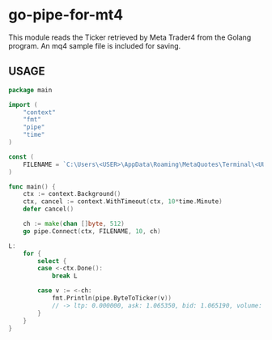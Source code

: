 # go-pipe-for-mt4

This module reads the Ticker retrieved by Meta Trader4 from the Golang program. An mq4 sample file is included for saving.

## USAGE
```go 
package main

import (
	"context"
	"fmt"
	"pipe"
	"time"
)

const (
	FILENAME = `C:\Users\<USER>\AppData\Roaming\MetaQuotes\Terminal\<UUID>\MQL4\Files\pipe\EURUSD.csv`
)

func main() {
	ctx := context.Background()
	ctx, cancel := context.WithTimeout(ctx, 10*time.Minute)
	defer cancel()

	ch := make(chan []byte, 512)
	go pipe.Connect(ctx, FILENAME, 10, ch)

L:
	for {
		select {
		case <-ctx.Done():
			break L

		case v := <-ch:
			fmt.Println(pipe.ByteToTicker(v))
            // -> ltp: 0.000000, ask: 1.065350, bid: 1.065190, volume: 0.000000, timestamp: 2:20:53.0
		}
	}
}

```